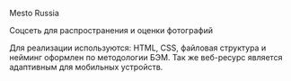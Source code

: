 Mesto Russia

Соцсеть для распространения и оценки фотографий

Для реализации используются: HTML, CSS, файловая структура и нейминг оформлен по методологии БЭМ. Так же веб-ресурс является адаптивным для мобильных устройств.

